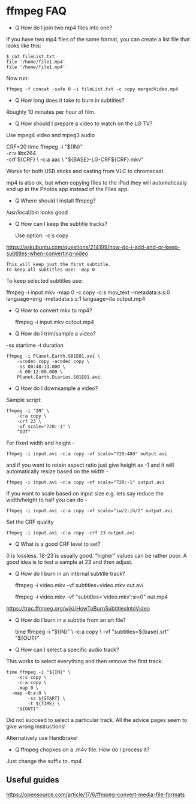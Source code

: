 # ffmpeg FAQ

* Q How do I join two mp4 files into one?

If you have two mp4 files of the same format, you can create a list file that looks like this:

    $ cat fileList.txt
    file '/home/file1.mp4'
    file '/home/file1.mp4'

Now run:

    ffmpeg -f concat -safe 0 -i fileList.txt -c copy mergedVideo.mp4

* Q How long does it take to burn in subtitles?

Roughly 10 minutes per hour of film.

* Q How should I prepare a video to watch on the LG TV?

Use mpeg4 video and mpeg3 audio

  CRF=20
	time ffmpeg -i "${IN}" \
		-c:v libx264 \
    -crf ${CRF} \
    -c:a aac \
		"${BASE}-LG-CRF${CRF}.mkv"

Works for both USB sticks and casting from VLC to chromecast.

mp4 is also ok, but when copying files to the iPad they will automaticaaly end up in the Photos app instead of the Files app.

* Q Where should I install ffmpeg?

/usr/local/bin looks good

* Q How can I keep the subtitle tracks?

	Use option: -c:s copy

https://askubuntu.com/questions/214199/how-do-i-add-and-or-keep-subtitles-when-converting-video

	This will keep just the first subtitle.
	To keep all subtitles use: -map 0

To keep selected subtitles use:

ffmpeg -i input.mkv -map 0 -c copy -c:s mov_text -metadata:s:s:0 language=eng -metadata:s:s:1 language=ita output.mp4


* Q How to convert mkv to mp4?

	ffmpeg -i input.mkv output.mp4


* Q How do I trim/sample a video?

-ss startime
-t duration

	ffmpeg -i Planet.Earth.S01E01.avi \
		-vcodec copy -acodec copy \
		-ss 00:48:13.000 \
		-t 00:12:00.000 \
		Planet.Earth.Diaries.S01E01.avi

* Q How do I downsample a video?

Sample script:

	ffmpeg -i "IN" \
		-c:a copy \
		-crf 23 \
		-vf scale="720:-1" \
		"OUT"

For fixed width and height -

	ffmpeg -i input.avi -c:a copy -vf scale="720:480" output.avi

and if you want to retain aspect ratio just give height as -1 and it will automatically resize based on the width -

	ffmpeg -i input.avi -c:a copy -vf scale="720:-1" output.avi

If you want to scale based on input size e.g. lets say reduce the width/height to half you can do -

	ffmpeg -i input.avi -c:a copy -vf scale="iw/2:ih/2" output.avi

Set the CRF quality

	ffmpeg -i input.avi -c:a copy -crf 23 output.avi

* Q What is a good CRF level to set?

0 is lossless. 18-23 is usually good. “higher” values can be rather poor.
A good idea is to test a sample at 23 and then adjust.

* Q How do I burn in an internal subtitle track?

	ffmpeg -i video.mkv -vf subtitles=video.mkv out.avi
	
	ffmpeg -i video.mkv -vf "subtitles='video.mkv':si=0" out.mp4

https://trac.ffmpeg.org/wiki/HowToBurnSubtitlesIntoVideo

* Q How do I burn in a subtitle from an srt file?

	time ffmpeg -i "${IN}" \
		-c:a copy \
		-vf "subtitles=${base}.srt" \
		"${OUT}"

* Q How can I select a specific audio track?

This works to select everything and then remove the first track:

  	time ffmpeg -i "${IN}" \
    	-c:s copy \
    	-c:a copy \
    	-map 0 \
      -map -0:a:0 \
  			-ss ${START} \
  			-t ${TIME} \
  		"${OUT}"

Did not succeed to select a particular track. All the advice pages seem to give wrong instructions!

Alternatively use Handbrake!

* Q ffmpeg chopkes on a .m4v file. How do I process it?

Just change the suffix to .mp4

## Useful guides

https://opensource.com/article/17/6/ffmpeg-convert-media-file-formats


